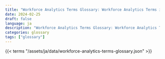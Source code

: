 ```yaml
---
title: "Workforce Analytics Terms Glossary: Workforce Analytics Terms in 2024"  
date: 2024-02-25
draft: false
language: ja
description: "Workforce Analytics Terms Glossary: Workforce Analytics Terms in 2024 | Workforce Analytics Terms Glossary"
categories: glossary
tags: ["glossary"]
---
```


{{< terms "/assets/ja/data/workforce-analytics-terms-glossary.json" >}}